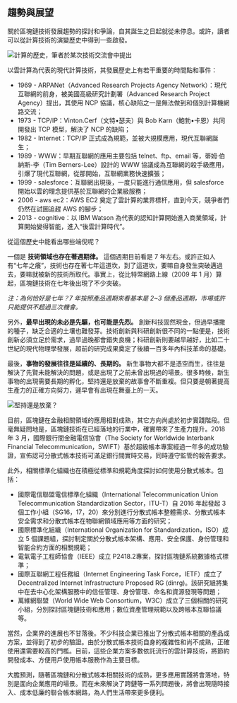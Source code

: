 ## 趨勢與展望

關於區塊鏈技術發展趨勢的探討和爭論，自其誕生之日起就從未停息。或許，讀者可以從計算技術的演變歷史中得到一些啟發。

![計算的歷史，筆者於某次技術交流會中提出](_images/computing_history.png)

以雲計算為代表的現代計算技術，其發展歷史上有若干重要的時間點和事件：

* 1969 - ARPANet（Advanced Research Projects Agency Network）：現代互聯網的前身，被美國高級研究計劃署（Advanced Research Project Agency）提出，其使用 NCP 協議，核心缺陷之一是無法做到和個別計算機網路交流；
* 1973 - TCP/IP：Vinton.Cerf（文特•瑟夫）與 Bob Karn（鮑勃•卡恩）共同開發出 TCP 模型，解決了 NCP 的缺陷；
* 1982 - Internet：TCP/IP 正式成為規範，並被大規模應用，現代互聯網誕生；
* 1989 - WWW：早期互聯網的應用主要包括 telnet、ftp、email 等，蒂姆·伯納斯-李（Tim Berners-Lee）設計的 WWW 協議成為互聯網的殺手級應用，引爆了現代互聯網，從那開始，互聯網業務快速擴張；
* 1999 - salesforce：互聯網出現後，一度只能進行通信應用，但 salesforce 開始以雲的理念提供基於互聯網的企業級服務；
* 2006 - aws ec2：AWS EC2 奠定了雲計算的業界標杆，直到今天，競爭者們仍然在試圖追趕 AWS 的腳步；
* 2013 - cognitive：以 IBM Watson 為代表的認知計算開始進入商業領域，計算開始變得智能，進入“後雲計算時代”。

從這個歷史中能看出哪些端倪呢？

一個是 **技術領域也存在著週期律。** 這個週期目前看是 7 年左右。或許正如人有“七年之癢”，技術也存在著七年這道坎，到了這道坎，要嘛自身發生突破邁過去，要嘛就被新的技術所取代。事實上，從比特幣網路上線（2009 年 1 月）算起，區塊鏈技術在七年後出現了不少突破。

*注：為何恰好是七年？7 年按照產品週期來看基本是 2~3 個產品週期，市場或許只能提供不超過三次機會。*

另外，**最早出現的未必是先驅，也可能是先烈。** 創新科技固然現金，但過早播撒的種子，缺乏合適的土壤也難發芽。技術創新與科研創新很不同的一點便是，技術創新必須立足於需求，過早過晚都會錯失良機；科研創新則要越早越好，比如二十世紀的現代物理學發展，超前的研究成果奠定了後續一百多年內科技革命的基礎。

最後，**事物的發展往往是延續的、長期的。** 新生事物大都不是憑空而生，往往是解決了先賢未能解決的問題，或是出現了之前未曾出現過的場景。很多時候，新生事物的出現需要長期的孵化，堅持還是放棄的故事會不斷重複。但只要是朝著提高生產力的正確方向努力，遲早會有出現在舞臺上的一天。

![堅持還是放棄？](_images/near_dream.png)

目前，區塊鏈在金融相關領域的應用相對成熟，其它方向尚處於初步實踐階段。但毫無疑問地是，區塊鏈技術在已經落地的行業中，確實帶來了生產力提升。2018 年 3 月，國際銀行間金融電信協會（The Society for Worldwide Interbank Financial Telecommunication，SWIFT）基於超級帳本專案經過一年多的成功驗證，宣佈認可分散式帳本技術可滿足銀行間實時交易，同時遵守監管的報告要求。

此外，相關標準化組織也在積極從標準和規範角度探討如何使用分散式帳本。包括：

* 國際電信聯盟電信標準化組織（International Telecommunication Union Telecommunication Standardization Sector，ITU-T）自 2016 年起發起 3 個工作小組（SG16，17，20）來分別進行分散式帳本整體需求、分散式帳本安全需求和分散式帳本在物聯網領域應用等方面的研究；
* 國際標準化組織（International Organization for Standardization，ISO）成立 5 個課題組，探討制定關於分散式帳本架構、應用、安全保護、身份管理和智能合約方面的相關規範；
* 電氣電子工程師協會（IEEE）成立 P2418.2專案，探討區塊鏈系統數據格式標準；
* 國際互聯網工程任務組（Internet Engineering Task Force，IETF）成立了 Decentralized Internet Infrastructure Proposed RG (dinrg)。該研究組將集中在去中心化架構服務中的信任管理、身份管理、命名和資源發現等問題；
* 萬維網聯盟（World Wide Web Consortium，W3C）成立了三個相關的研究小組，分別探討區塊鏈技術和應用；數位資產管理規範以及跨帳本互聯協議等。

當然，企業界的進展也不甘落後。不少科技企業已推出了分散式帳本相關的產品或方案，並得到了初步的驗證。由於分散式帳本技術自身的複雜性和尚不成熟，正確使用還需要較高的門檻。目前，這些企業方案多數依託流行的雲計算技術，將節約開發成本、方便用戶使用帳本服務作為主要目標。

大膽預測，隨著區塊鏈和分散式帳本相關技術的成熟，更多應用實踐將會落地，特別是面向企業應用的場景。而在未來解決了跨鏈等一系列問題後，將會出現隨時接入、成本低廉的聯合帳本網路，為人們生活帶來更多便利。
